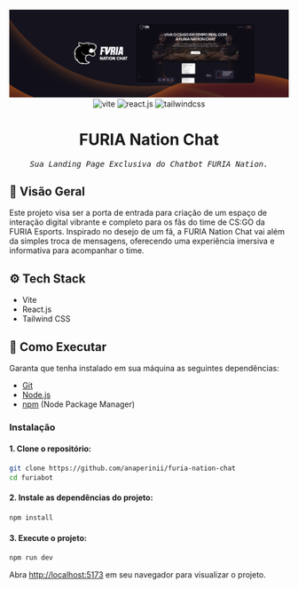 <div align="center">
  <br />
      <img src="header-project.png" alt="Project Banner">
  <br />

  <div>
    <img src="https://img.shields.io/badge/-Vite-black?style=for-the-badge&logoColor=white&logo=vite&color=b44103" alt="vite" />
    <img src="https://img.shields.io/badge/-React_JS-black?style=for-the-badge&logoColor=white&logo=react&color=e06624" alt="react.js" />
    <img src="https://img.shields.io/badge/-Tailwind_CSS-black?style=for-the-badge&logoColor=white&logo=tailwindcss&color=db8d62" alt="tailwindcss" />
  </div>

  <h1 align="center">FURIA Nation Chat</h1>

   <div align="center">
     <pre><i>Sua Landing Page Exclusiva do Chatbot FURIA Nation.</i></pre>
    </div>
</div>


## <a name="visaogeral">🤖 Visão Geral</a>

Este projeto visa ser a porta de entrada para criação de um espaço de interação digital vibrante e completo para os fãs do time de CS:GO da FURIA Esports. Inspirado no desejo de um fã, a FURIA Nation Chat vai além da simples troca de mensagens, oferecendo uma experiência imersiva e informativa para acompanhar o time.

## <a name="tech-stack">⚙️ Tech Stack</a>

- Vite
- React.js
- Tailwind CSS

## 🚀 Como Executar

Garanta que tenha instalado em sua máquina as seguintes dependências:

- [Git](https://git-scm.com/)
- [Node.js](https://nodejs.org/en)
- [npm](https://www.npmjs.com/) (Node Package Manager)

### Instalação

#### 1. **Clone o repositório:**
   ```bash
   git clone https://github.com/anaperinii/furia-nation-chat
   cd furiabot
   ```

#### 2. **Instale as dependências do projeto:**
   ```bash
   npm install
   ```

#### 3. **Execute o projeto:**
   ```bash
   npm run dev
   ```

Abra [http://localhost:5173](http://localhost:5173) em seu navegador para visualizar o projeto.


